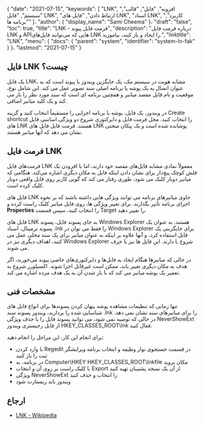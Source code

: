 {
  "date": "2021-07-15",
  "keywords": [
"LNK",
"افزونه",
"فایل",
"قالب",
"سیستم",
"فایل LNK",
"ارتباط دادن",
"فایل های LNK",
"اسناد LNK",
"کاربرد",
"برنامه ها"
]،
  "author": {
    "display_name": "Sami Cheema"
}،
  "draft": "false",
  "toc": true,
  "title": "LNK - فرمت فایل پیوند",
  "description": "درباره فرمت فایل LNK و APIهایی که می‌توانند فایل‌های LNK را ایجاد و باز کنند، بیاموزید.",
  "linktitle": "LNK",
  "menu": {
    "docs": {
      "parent": "system",
      "identifier": "system-ln-fak"
}
}،
  "lastmod": "2021-07-15"
}

## فایل LNK چیست؟ ##

یک فایل LNK، مشابه هویت در سیستم مک، یک جایگزین ویندوز یا پیوند است که به عنوان اتصال به یک پوشه یا برنامه اصلی سند تصویر عمل می کند. این شامل نوع، موقعیت و نام فایل مقصد میانبر و همچنین برنامه ای است که سند مورد نظر را باز می کند و یک کلید میانبر اضافی.

در ویندوز، یک فایل، پوشه یا برنامه اجرایی را مستقیماً انتخاب کنید و گزینه Create shortcut را انتخاب کنید. محل فرمت فایل و دایرکتوری شروع دو ویژگی اساسی فایل های LNK هستند. فرمت فایل فایل های LNK پوشانده شده است و یک پیکان منحنی نشان می دهد که آنها میانبر هستند.

## فرمت فایل LNK ##

فرمت‌های فایل LNK معمولاً نمادی مشابه فایل‌های مقصد خود دارند، اما با افزودن یک فلش کوچک پیچ‌دار برای نشان دادن اینکه فایل به مکان دیگری اشاره می‌کند. هنگامی که میانبر دوبار کلیک می شود، طوری رفتار می کند که گویی کاربر روی فایل واقعی دوبار کلیک کرده است.

فایل های LNK حاوی میانبرهای برنامه می توانند ویژگی هایی داشته باشند که بر نحوه اجرای برنامه تأثیر بگذارند. برای تغییر ویژگی ها، روی فایل میانبر کلیک راست کرده و **Properties** را انتخاب کنید، سپس قسمت Target را تغییر دهید.

فایل های LNK به جای پسوند فایل، پسوند Windows Explorer هستند. به عنوان یک پسوند ترمینال، اسناد .lnk را فقط می توان در Windows Explorer برای جایگزینی یک فایل استفاده کرد، و آنها علاوه بر اینکه به عنوان میانبر برای یک سند محلی عمل می کنند، اهداف دیگری نیز در Windows Explorer دارند. این فایل ها نیز با حرف L شروع می شوند.

در حالی که میانبرها هنگام ایجاد به فایل‌ها و دایرکتوری‌های خاصی پیوند می‌خورند، اگر هدف به مکان دیگری تغییر یابد، ممکن است غیرقابل اجرا شوند. اکسپلورر شروع به تعمیر یک پوشه میانبر می کند که با باز شدن آن به یک هدف مرده اشاره می کند.


## مشخصات فنی ##

تنها زمانی که تنظیمات مشاهده پوشه پنهان کردن پسوندها برای انواع فایل های شناسایی شده را بردارید، ویندوز پسوند سند .lnk را برای میانبرهای سند نشان نمی دهد. در حالی که توصیه نمی شود، می توانید پسوند فایل را با حذف ویژگی NeverShowExt از فایل رجیستری ویندوز HKEY_CLASSES_ROOT\lnk فعال کنید.

برای انجام این کار، این مراحل را انجام دهید:

* با وارد کردن Regedit در قسمت جستجوی نوار وظیفه و انتخاب برنامه ویرایشگر ثبت را باز کنید
* در برنامه، به Computer\HKEY HKEY_CLASSES_ROOT\lnkfile مکان بروید
* با کلیک راست بر روی آن و انتخاب Export از آن یک نسخه پشتیبان تهیه کنید
* ویژگی NeverShowExt را انتخاب و حذف کنید
* ویندوز باید ریستارت شود


## ارجاع ##

* [LNK - Wikipedia](https://en.m.wikipedia.org/wiki/Shortcut_(computing))
